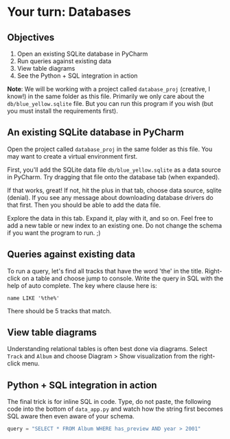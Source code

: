 # Your turn: Databases

## Objectives

1. Open an existing SQLite database in PyCharm
2. Run queries against existing data
3. View table diagrams
4. See the Python + SQL integration in action 

**Note**: We will be working with a project called `database_proj` (creative, I know!) in the same folder as this file. Primarily we only care about the `db/blue_yellow.sqlite` file. But you can run this program if you wish (but you must install the requirements first).

## An existing SQLite database in PyCharm

Open the project called `database_proj` in the same folder as this file. You may want to create a virtual environment first.

First, you'll add the SQLite data file `db/blue_yellow.sqlite` as a data source in PyCharm. Try dragging that file onto the database tab (when expanded).

If that works, great! If not, hit the plus in that tab, choose data source, sqlite (denial). If you see any message about downloading database drivers do that first. Then you should be able to add the data file.

Explore the data in this tab. Expand it, play with it, and so on. Feel free to add a new table or new index to an existing one. Do not change the schema if you want the program to run. ;)

## Queries against existing data

To run a query, let's find all tracks that have the word 'the' in the title. Right-click on a table and choose jump to console. Write the query in SQL with the help of auto complete. The key where clause here is: 

`name LIKE '%the%'`

There should be 5 tracks that match.

## View table diagrams

Understanding relational tables is often best done via diagrams. Select `Track` and `Album` and choose Diagram > Show visualization from the right-click menu.

## Python + SQL integration in action 

The final trick is for inline SQL in code. Type, do not paste, the following code into the bottom of `data_app.py` and watch how the string first becomes SQL aware then even aware of your schema.

```python
query = "SELECT * FROM Album WHERE has_preview AND year > 2001"
```